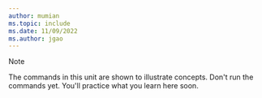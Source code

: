 ```yaml
---
author: mumian
ms.topic: include
ms.date: 11/09/2022
ms.author: jgao
---
```


> [!NOTE]
> The commands in this unit are shown to illustrate concepts. Don't run the commands yet. You'll practice what you learn here soon.
